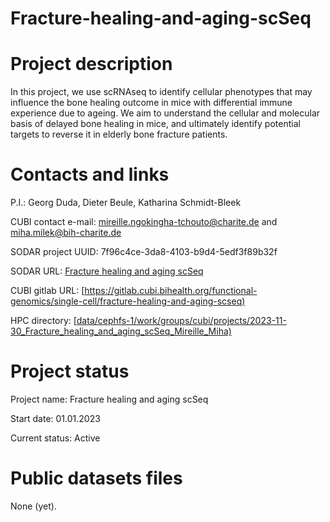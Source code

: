 # Fracture-healing-and-aging-scSeq
# Project description
In this project, we use scRNAseq to identify cellular phenotypes that may influence the bone healing outcome in mice with differential immune experience due to ageing. We aim to understand the cellular and molecular basis of delayed bone healing in mice, and ultimately identify potential targets to reverse it in elderly bone fracture patients.​
# Contacts and links
P.I.: Georg Duda, Dieter Beule, Katharina Schmidt-Bleek

CUBI contact e-mail: mireille.ngokingha-tchouto@charite.de and miha.milek@bih-charite.de

SODAR project UUID: 7f96c4ce-3da8-4103-b9d4-5edf3f89b32f

SODAR URL: [Fracture healing and aging scSeq](https://sodar.bihealth.org/project/7f96c4ce-3da8-4103-b9d4-5edf3f89b32f)

CUBI gitlab URL: [[https://gitlab.cubi.bihealth.org/functional-genomics/single-cell/fracture-healing-and-aging-scseq)](https://gitlab.cubi.bihealth.org/functional-genomics/single-cell/fracture-healing-and-aging-scseq)

HPC directory: [[data/cephfs-1/work/groups/cubi/projects/2023-11-30_Fracture_healing_and_aging_scSeq_Mireille_Miha)](url)

# Project status

Project name: Fracture healing and aging scSeq

Start date: 01.01.2023

Current status: Active

# Public datasets files
None (yet).
